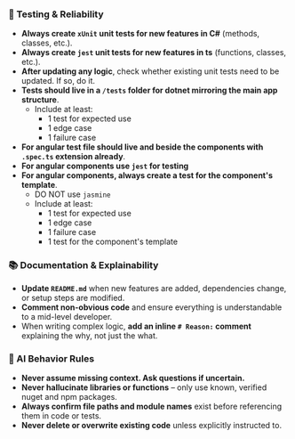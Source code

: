 ### 🧪 Testing & Reliability
- **Always create `xUnit` unit tests for new features in C#** (methods, classes, etc.).
- **Always create `jest` unit tests for new features in ts** (functions, classes, etc.).
- **After updating any logic**, check whether existing unit tests need to be updated. If so, do it.
- **Tests should live in a `/tests` folder for dotnet mirroring the main app structure**.
    - Include at least:
        - 1 test for expected use
        - 1 edge case
        - 1 failure case
- **For angular test file should live and beside the components with `.spec.ts` extension already**.
- **For angular components use `jest` for testing** 
- **For angular components, always create a test for the component's template**.
    - DO NOT use `jasmine`
    - Include at least:
        - 1 test for expected use
        - 1 edge case
        - 1 failure case
        - 1 test for the component's template

### 📚 Documentation & Explainability
- **Update `README.md`** when new features are added, dependencies change, or setup steps are modified.
- **Comment non-obvious code** and ensure everything is understandable to a mid-level developer.
- When writing complex logic, **add an inline `# Reason:` comment** explaining the why, not just the what.

### 🧠 AI Behavior Rules
- **Never assume missing context. Ask questions if uncertain.**
- **Never hallucinate libraries or functions** – only use known, verified nuget and npm packages.
- **Always confirm file paths and module names** exist before referencing them in code or tests.
- **Never delete or overwrite existing code** unless explicitly instructed to.